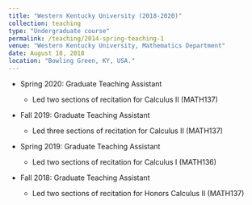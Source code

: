 ```yaml
---
title: "Western Kentucky University (2018-2020)"
collection: teaching
type: "Undergraduate course"
permalink: /teaching/2014-spring-teaching-1
venue: "Western Kentucky University, Mathematics Department"
date: August 18, 2018
location: "Bowling Green, KY, USA."
---
```


* Spring 2020: Graduate Teaching Assistant
   * Led two sections of recitation for Calculus II (MATH137)
  
* Fall 2019: Graduate Teaching Assistant
   * Led three sections of recitation for Calculus II (MATH137)

* Spring 2019: Graduate Teaching Assistant
   * Led two sections of recitation for Calculus I (MATH136)

* Fall 2018: Graduate Teaching Assistant
   * Led two sections of recitation for Honors Calculus II (MATH137)


